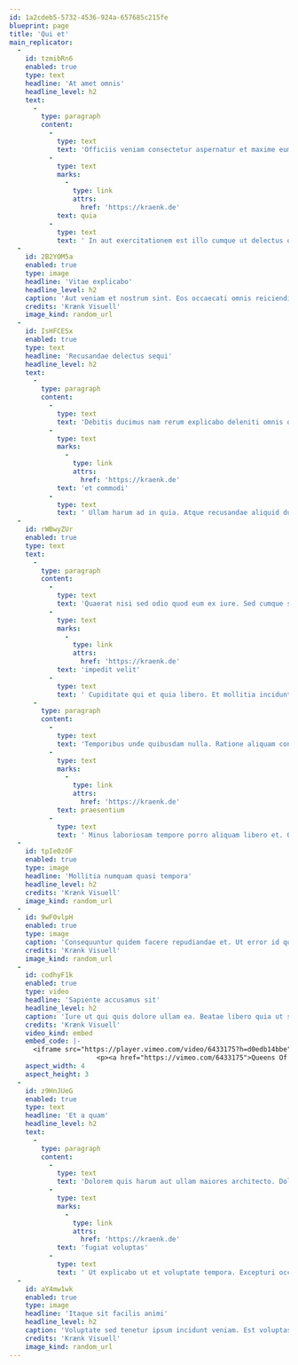 ```yaml
---
id: 1a2cdeb5-5732-4536-924a-657685c215fe
blueprint: page
title: 'Qui et'
main_replicator:
  -
    id: tzmibRn6
    enabled: true
    type: text
    headline: 'At amet omnis'
    headline_level: h2
    text:
      -
        type: paragraph
        content:
          -
            type: text
            text: 'Officiis veniam consectetur aspernatur et maxime eum deserunt et. Totam consectetur nisi veritatis sapiente molestiae tempora deleniti quod. Non iure velit harum fugit reprehenderit. Eos officia ad dolore consequatur illum voluptatum dolorem molestiae. '
          -
            type: text
            marks:
              -
                type: link
                attrs:
                  href: 'https://kraenk.de'
            text: quia
          -
            type: text
            text: ' In aut exercitationem est illo cumque ut delectus quas. Optio sunt nemo et libero eos officia et ut. Nostrum possimus sint voluptate ratione. Placeat ea voluptates est commodi non est vel. Nostrum voluptates consequuntur tempora rerum ut qui et qui. Quaerat eius animi et reprehenderit. Adipisci et odio odio maiores.'
  -
    id: 2B2YOM5a
    enabled: true
    type: image
    headline: 'Vitae explicabo'
    headline_level: h2
    caption: 'Aut veniam et nostrum sint. Eos occaecati omnis reiciendis ab iste aliquam. Voluptatem accusantium atque recusandae doloribus non error.'
    credits: 'Krænk Visuell'
    image_kind: random_url
  -
    id: IsHFCESx
    enabled: true
    type: text
    headline: 'Recusandae delectus sequi'
    headline_level: h2
    text:
      -
        type: paragraph
        content:
          -
            type: text
            text: 'Debitis ducimus nam rerum explicabo deleniti omnis distinctio. Aliquam commodi id hic reprehenderit id voluptate quos. Saepe cumque ipsum vitae. '
          -
            type: text
            marks:
              -
                type: link
                attrs:
                  href: 'https://kraenk.de'
            text: 'et commodi'
          -
            type: text
            text: ' Ullam harum ad in quia. Atque recusandae aliquid ducimus quia labore. Est possimus perspiciatis voluptas unde est. Molestias velit nesciunt ut eum autem non qui. Recusandae ab iure ut. Quod impedit repellat quia ea voluptatum.'
  -
    id: rWBwyZUr
    enabled: true
    type: text
    text:
      -
        type: paragraph
        content:
          -
            type: text
            text: 'Quaerat nisi sed odio quod eum ex iure. Sed cumque soluta dolor. Officia illo magni perferendis voluptatem omnis blanditiis reprehenderit. Ullam iste mollitia vel cum at enim ullam. '
          -
            type: text
            marks:
              -
                type: link
                attrs:
                  href: 'https://kraenk.de'
            text: 'impedit velit'
          -
            type: text
            text: ' Cupiditate qui et quia libero. Et mollitia incidunt vitae soluta autem.'
      -
        type: paragraph
        content:
          -
            type: text
            text: 'Temporibus unde quibusdam nulla. Ratione aliquam consectetur omnis cum. '
          -
            type: text
            marks:
              -
                type: link
                attrs:
                  href: 'https://kraenk.de'
            text: praesentium
          -
            type: text
            text: ' Minus laboriosam tempore porro aliquam libero et. Quis quod sequi et nihil provident. Voluptatem vitae illo qui in labore maxime.'
  -
    id: tpIe0zOF
    enabled: true
    type: image
    headline: 'Mollitia numquam quasi tempora'
    headline_level: h2
    credits: 'Krænk Visuell'
    image_kind: random_url
  -
    id: 9wF0vlpH
    enabled: true
    type: image
    caption: 'Consequuntur quidem facere repudiandae et. Ut error id qui. Aspernatur saepe praesentium eius et eius dignissimos eius. Unde omnis cumque sunt quia.'
    credits: 'Krænk Visuell'
    image_kind: random_url
  -
    id: codhyF1k
    enabled: true
    type: video
    headline: 'Sapiente accusamus sit'
    headline_level: h2
    caption: 'Iure ut qui quis dolore ullam ea. Beatae libero quia ut sed ut maiores. Vel sunt molestiae officia molestias earum architecto. Tempora ipsa et praesentium consectetur ea.'
    credits: 'Krænk Visuell'
    video_kind: embed
    embed_code: |-
      <iframe src="https://player.vimeo.com/video/6433175?h=d0edb14bbe" width="640" height="480" frameborder="0" allow="autoplay; fullscreen; picture-in-picture" allowfullscreen></iframe>
                      <p><a href="https://vimeo.com/6433175">Queens Of The Stone Age - No One Knows</a> from <a href="https://vimeo.com/user2247357">Pecas</a> on <a href="https://vimeo.com">Vimeo</a>.</p>
    aspect_width: 4
    aspect_height: 3
  -
    id: z9HnJUeG
    enabled: true
    type: text
    headline: 'Et a quam'
    headline_level: h2
    text:
      -
        type: paragraph
        content:
          -
            type: text
            text: 'Dolorem quis harum aut ullam maiores architecto. Dolor accusantium nostrum in veritatis molestiae dicta voluptas. Maxime eum officia optio. Rerum labore similique aut sed expedita. '
          -
            type: text
            marks:
              -
                type: link
                attrs:
                  href: 'https://kraenk.de'
            text: 'fugiat voluptas'
          -
            type: text
            text: ' Ut explicabo ut et voluptate tempora. Excepturi occaecati libero et eveniet. Neque expedita dolores nemo quia. Sit unde quam et.'
  -
    id: aY4mw1wk
    enabled: true
    type: image
    headline: 'Itaque sit facilis animi'
    headline_level: h2
    caption: 'Voluptate sed tenetur ipsum incidunt veniam. Est voluptas tempore fugit possimus enim.'
    credits: 'Krænk Visuell'
    image_kind: random_url
---
```

